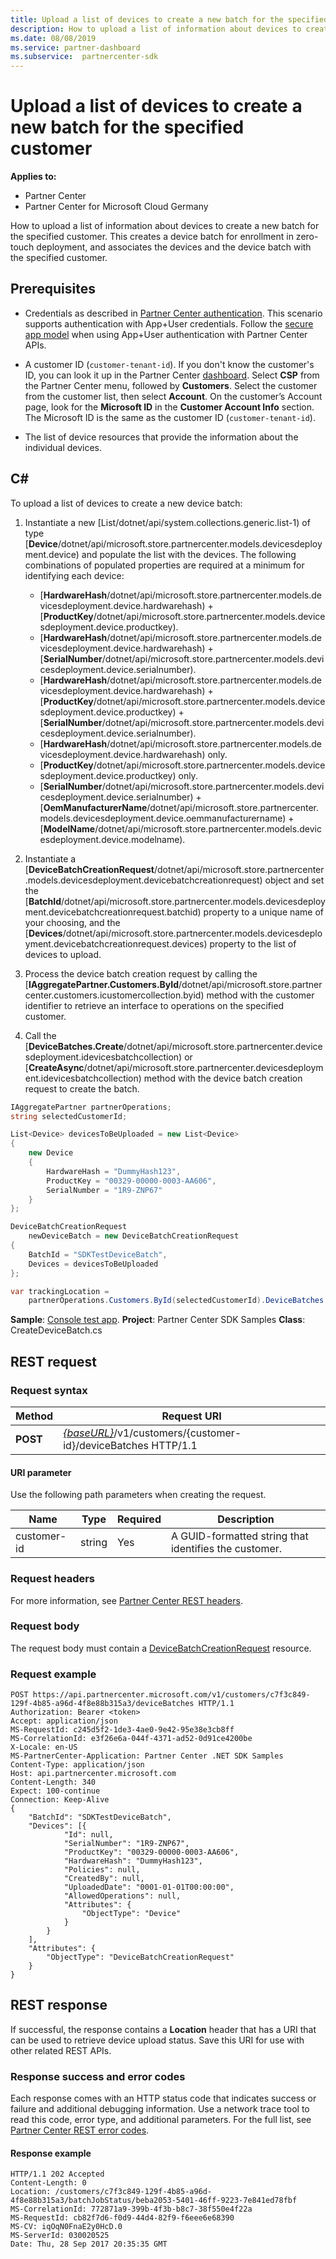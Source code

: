 ```yaml
---
title: Upload a list of devices to create a new batch for the specified customer
description: How to upload a list of information about devices to create a new batch for the specified customer. This creates a device batch for enrollment in zero-touch deployment, and associates the devices and the device batch with the specified customer.
ms.date: 08/08/2019
ms.service: partner-dashboard
ms.subservice:  partnercenter-sdk
---
```


# Upload a list of devices to create a new batch for the specified customer

**Applies to:**

- Partner Center
- Partner Center for Microsoft Cloud Germany

How to upload a list of information about devices to create a new batch for the specified customer. This creates a device batch for enrollment in zero-touch deployment, and associates the devices and the device batch with the specified customer.

## Prerequisites

- Credentials as described in [Partner Center authentication](partner-center-authentication.md). This scenario supports authentication with App+User credentials. Follow the [secure app model](enable-secure-app-model.md) when using App+User authentication with Partner Center APIs.

- A customer ID (`customer-tenant-id`). If you don't know the customer's ID, you can look it up in the Partner Center [dashboard](https://partner.microsoft.com/dashboard). Select **CSP** from the Partner Center menu, followed by **Customers**. Select the customer from the customer list, then select **Account**. On the customer’s Account page, look for the **Microsoft ID** in the **Customer Account Info** section. The Microsoft ID is the same as the customer ID  (`customer-tenant-id`).

- The list of device resources that provide the information about the individual devices.

## C\#

To upload a list of devices to create a new device batch:

1. Instantiate a new [List/dotnet/api/system.collections.generic.list-1) of type [**Device**/dotnet/api/microsoft.store.partnercenter.models.devicesdeployment.device) and populate the list with the devices. The following combinations of populated properties are required at a minimum for identifying each device:

   - [**HardwareHash**/dotnet/api/microsoft.store.partnercenter.models.devicesdeployment.device.hardwarehash) + [**ProductKey**/dotnet/api/microsoft.store.partnercenter.models.devicesdeployment.device.productkey).
   - [**HardwareHash**/dotnet/api/microsoft.store.partnercenter.models.devicesdeployment.device.hardwarehash) + [**SerialNumber**/dotnet/api/microsoft.store.partnercenter.models.devicesdeployment.device.serialnumber).
   - [**HardwareHash**/dotnet/api/microsoft.store.partnercenter.models.devicesdeployment.device.hardwarehash) + [**ProductKey**/dotnet/api/microsoft.store.partnercenter.models.devicesdeployment.device.productkey) + [**SerialNumber**/dotnet/api/microsoft.store.partnercenter.models.devicesdeployment.device.serialnumber).
   - [**HardwareHash**/dotnet/api/microsoft.store.partnercenter.models.devicesdeployment.device.hardwarehash) only.
   - [**ProductKey**/dotnet/api/microsoft.store.partnercenter.models.devicesdeployment.device.productkey) only.
   - [**SerialNumber**/dotnet/api/microsoft.store.partnercenter.models.devicesdeployment.device.serialnumber) + [**OemManufacturerName**/dotnet/api/microsoft.store.partnercenter.models.devicesdeployment.device.oemmanufacturername) + [**ModelName**/dotnet/api/microsoft.store.partnercenter.models.devicesdeployment.device.modelname).

2. Instantiate a [**DeviceBatchCreationRequest**/dotnet/api/microsoft.store.partnercenter.models.devicesdeployment.devicebatchcreationrequest) object and set the [**BatchId**/dotnet/api/microsoft.store.partnercenter.models.devicesdeployment.devicebatchcreationrequest.batchid) property to a unique name of your choosing, and the [**Devices**/dotnet/api/microsoft.store.partnercenter.models.devicesdeployment.devicebatchcreationrequest.devices) property to the list of devices to upload.

3. Process the device batch creation request by calling the [**IAggregatePartner.Customers.ById**/dotnet/api/microsoft.store.partnercenter.customers.icustomercollection.byid) method with the customer identifier to retrieve an interface to operations on the specified customer.

4. Call the [**DeviceBatches.Create**/dotnet/api/microsoft.store.partnercenter.devicesdeployment.idevicesbatchcollection) or [**CreateAsync**/dotnet/api/microsoft.store.partnercenter.devicesdeployment.idevicesbatchcollection) method with the device batch creation request to create the batch.

```csharp
IAggregatePartner partnerOperations;
string selectedCustomerId;

List<Device> devicesToBeUploaded = new List<Device>
{
    new Device
    {
        HardwareHash = "DummyHash123",
        ProductKey = "00329-00000-0003-AA606",
        SerialNumber = "1R9-ZNP67"
    }
};

DeviceBatchCreationRequest
    newDeviceBatch = new DeviceBatchCreationRequest
{
    BatchId = "SDKTestDeviceBatch",
    Devices = devicesToBeUploaded
};

var trackingLocation =
    partnerOperations.Customers.ById(selectedCustomerId).DeviceBatches.Create(newDeviceBatch);
```

**Sample**: [Console test app](console-test-app.md). **Project**: Partner Center SDK Samples **Class**: CreateDeviceBatch.cs

## REST request

### Request syntax

| Method   | Request URI                                                                                   |
|----------|-----------------------------------------------------------------------------------------------|
| **POST** | [*{baseURL}*](partner-center-rest-urls.md)/v1/customers/{customer-id}/deviceBatches HTTP/1.1 |

#### URI parameter

Use the following path parameters when creating the request.

| Name        | Type   | Required | Description                                           |
|-------------|--------|----------|-------------------------------------------------------|
| customer-id | string | Yes      | A GUID-formatted string that identifies the customer. |

### Request headers

For more information, see [Partner Center REST headers](headers.md).

### Request body

The request body must contain a [DeviceBatchCreationRequest](device-deployment-resources.md#devicebatchcreationrequest) resource.

### Request example

```http
POST https://api.partnercenter.microsoft.com/v1/customers/c7f3c849-129f-4b85-a96d-4f8e88b315a3/deviceBatches HTTP/1.1
Authorization: Bearer <token>
Accept: application/json
MS-RequestId: c245d5f2-1de3-4ae0-9e42-95e38e3cb8ff
MS-CorrelationId: e3f26e6a-044f-4371-ad52-0d91ce4200be
X-Locale: en-US
MS-PartnerCenter-Application: Partner Center .NET SDK Samples
Content-Type: application/json
Host: api.partnercenter.microsoft.com
Content-Length: 340
Expect: 100-continue
Connection: Keep-Alive
{
    "BatchId": "SDKTestDeviceBatch",
    "Devices": [{
            "Id": null,
            "SerialNumber": "1R9-ZNP67",
            "ProductKey": "00329-00000-0003-AA606",
            "HardwareHash": "DummyHash123",
            "Policies": null,
            "CreatedBy": null,
            "UploadedDate": "0001-01-01T00:00:00",
            "AllowedOperations": null,
            "Attributes": {
                "ObjectType": "Device"
            }
        }
    ],
    "Attributes": {
        "ObjectType": "DeviceBatchCreationRequest"
    }
}
```

## REST response

If successful, the response contains a **Location** header that has a URI that can be used to retrieve device upload status. Save this URI for use with other related REST APIs.

### Response success and error codes

Each response comes with an HTTP status code that indicates success or failure and additional debugging information. Use a network trace tool to read this code, error type, and additional parameters. For the full list, see [Partner Center REST error codes](error-codes.md).

#### Response example

```http
HTTP/1.1 202 Accepted
Content-Length: 0
Location: /customers/c7f3c849-129f-4b85-a96d-4f8e88b315a3/batchJobStatus/beba2053-5401-46ff-9223-7e841ed78fbf
MS-CorrelationId: 772871a9-399b-4f3b-b8c7-38f550e4f22a
MS-RequestId: cb82f7d6-f0d9-44d4-82f9-f6eee6e68390
MS-CV: iqOqN0FnaE2y0HcD.0
MS-ServerId: 030020525
Date: Thu, 28 Sep 2017 20:35:35 GMT
```
